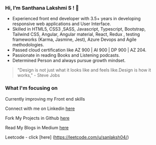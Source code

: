 ### Hi, I’m Santhana Lakshmi S ! 👋
 
  * Experienced front end developer with 3.5+ years in developing responsive web applications and User Interface.
 * Skilled in HTML5, CSS3 ,SASS, Javascript, Typescript, Bootstrap, Tailwind CSS, Angular, Angular material, React, Redux , testing frameworks (Karma, Jasmine, Jest), Azure Devops and Agile methodologies. 
 * Passed cloud certification like AZ 900 | AI 900 | DP 900 | AZ 204.
 * Passionate in reading Books and Listening podcasts.
 * Determined Person and always pursue growth mindset.



 > "Design is not just what it looks like and feels like.Design is how it works," - Steve Jobs
 ###

 
 ### What I'm focusing on 
 
 Currently improving my Front end skills
 
 Connect with me on Linkedin [here](https://www.linkedin.com/in/santhana-lakshmi-s-177782168/)
 
 Fork My Projects in Github [here](https://github.com/sansavvy)
 
 Read My Blogs in Medium [here](	https://medium.com/@Sanlaksh04)

 Leetcode - click [here] (https://leetcode.com/u/sanlaksh04/)
<!---
sansavvy/sansavvy is a ✨ special ✨ repository because its `README.md` (this file) appears on your GitHub profile.
You can click the Preview link to take a look at your changes.
--->
